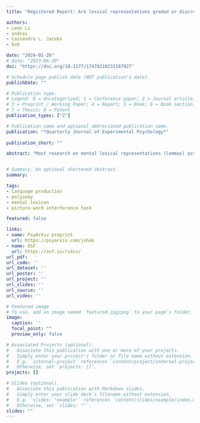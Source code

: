 ```yaml
---
title: "Registered Report: Are lexical representations graded or discrete?"

authors:
- Leon Li
- andres
- Cassandra L. Jacobs
- bob

date: "2024-01-26"
# date: "2023-06-29"
doi: "https://doi.org/10.1177/17470218231187027"

# Schedule page publish date (NOT publication's date).
publishDate: ""

# Publication type.
# Legend: 0 = Uncategorized; 1 = Conference paper; 2 = Journal article;
# 3 = Preprint / Working Paper; 4 = Report; 5 = Book; 6 = Book section;
# 7 = Thesis; 8 = Patent
publication_types: ["2"]

# Publication name and optional abbreviated publication name.
publication: "*Quarterly Journal of Experimental Psychology*" 
 
publication_short: ""

abstract: "Most research on mental lexical representations (lemmas) assumes they are discrete and correspond in number to a word’s number of distinct meanings. Thus, homophones (bat), whose meanings are unrelated, have separate lemmas for each meaning (one for baseball bat, another for flying bat), whereas polysemes (paper), whose senses are related, have shared lemmas (the same lemma for printer paper and term paper). However, most aspects of cognition are thought to be graded, not discrete; could lemmas be graded too? We conducted a preregistered picture-word interference study with pictures of words whose meanings ranged from unrelated (homophones) to very related (regular polysemes). Whereas semantic competitors to picture names slow picture naming, semantic competitors to non-depicted meanings of homophones facilitate naming, suggesting distinct lemmas for homophones’ meanings (Cutting & Ferreira, 1999). We predicted that competitors to non-depicted senses of polysemes would slow naming, since polysemes’ depicted and non-depicted senses presumably share a lemma. Crucially, we aimed to examine the transition from facilitation to inhibition: two groupings (where competitors to non-depicted senses led to facilitation for words with two lemmas but inhibition for words with one lemma) would imply that lemmas are indeed discrete. But a transition that varies continuously by sense relatedness would imply that lemmas are graded. Unexpectedly, competitors to non-depicted senses of both homophones and polysemes facilitated naming. Although these results do not indicate whether lemmas are graded or discrete, they do inform a longstanding question on the nature of polysemes, supporting a multiple-lemma (vs. core-lemma) account."


# Summary. An optional shortened abstract.
summary:

tags:
- Language production
- polysemy
- mental lexicon
- picture-word interference task

featured: false

links:
- name: PsyArXiv preprint
  url: https://psyarxiv.com/jxhuk
- name: OSF
  url: https://osf.io/rs4zv/
url_pdf: 
url_code: ''
url_dataset: ''
url_poster: ''
url_project: ''
url_slides: ''
url_source: ''
url_video: ''

# Featured image
# To use, add an image named `featured.jpg/png` to your page's folder. 
image:
  caption: ''
  focal_point: ""
  preview_only: false

# Associated Projects (optional).
#   Associate this publication with one or more of your projects.
#   Simply enter your project's folder or file name without extension.
#   E.g. `internal-project` references `content/project/internal-project/index.md`.
#   Otherwise, set `projects: []`.
projects: []

# Slides (optional).
#   Associate this publication with Markdown slides.
#   Simply enter your slide deck's filename without extension.
#   E.g. `slides: "example"` references `content/slides/example/index.md`.
#   Otherwise, set `slides: ""`.
slides: ""
---
```


